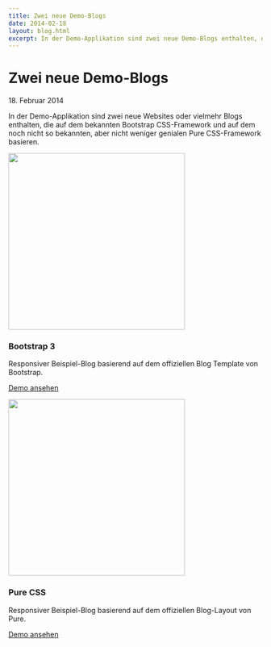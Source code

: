 ```yaml
---
title: Zwei neue Demo-Blogs
date: 2014-02-18
layout: blog.html
excerpt: In der Demo-Applikation sind zwei neue Demo-Blogs enthalten, die auf den bewährten CSS-Frameworks von Bootstrap und Pure basieren.
---
```


# Zwei neue Demo-Blogs

18\. Februar 2014

In der Demo-Applikation sind zwei neue Websites oder vielmehr Blogs enthalten,
die auf dem bekannten Bootstrap CSS-Framework und auf dem noch nicht so
bekannten, aber nicht weniger genialen Pure CSS-Framework basieren.

<div class="media">
    <a href="http://demo.getherbie.org/bootstrap" target="_blank"><img src="{{ baseUrl }}/media/bootstrap.jpg" alt="" width="350"></a>
    <h3>Bootstrap 3</h3>
    <p>Responsiver Beispiel-Blog basierend auf dem offiziellen Blog Template von Bootstrap.</p>
    <p><a href="http://demo.getherbie.org/bootstrap" target="_blank">Demo ansehen</a></p>
</div>

<div class="media">
    <a href="http://demo.getherbie.org/pure" target="_blank"><img src="{{ baseUrl }}/media/pure.jpg" alt="" width="350"></a>
    <h3>Pure CSS</h3>
    <p>Responsiver Beispiel-Blog basierend auf dem offiziellen Blog-Layout von Pure.</p>
    <p><a href="http://demo.getherbie.org/pure" target="_blank">Demo ansehen</a></p>
</div>
